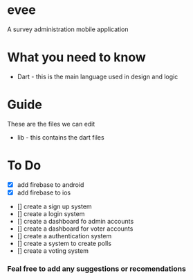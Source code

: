 # evee

A survey administration mobile application

# What you need to know

- Dart - this is the main language used in design and logic

# Guide

These are the files we can edit

- lib - this contains the dart files

# To Do

- [x] add firebase to android
- [x] add firebase to ios
- [] create a sign up system
- [] create a login system
- [] create a dashboard fo admin accounts
- [] create a dashboard for voter accounts
- [] create a authentication system
- [] create a system to create polls
- [] create a voting system

### Feal free to add any suggestions or recomendations